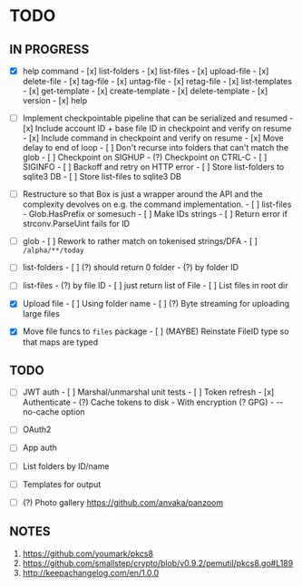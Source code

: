 # TODO

## IN PROGRESS

- [x] help command
      - [x] list-folders
      - [x] list-files
      - [x] upload-file
      - [x] delete-file
      - [x] tag-file
      - [x] untag-file
      - [x] retag-file
      - [x] list-templates
      - [x] get-template
      - [x] create-template
      - [x] delete-template
      - [x] version
      - [x] help

- [ ] Implement checkpointable pipeline that can be serialized and resumed
      - [x] Include account ID + base file ID in checkpoint and verify on resume
      - [x] Include command in checkpoint and verify on resume
      - [x] Move delay to end of loop
      - [ ] Don't recurse into folders that can't match the glob
      - [ ] Checkpoint on SIGHUP
      - (?) Checkpoint on CTRL-C
      - [ ] SIGINFO
      - [ ] Backoff and retry on HTTP error
      - [ ] Store list-folders to sqlite3 DB
      - [ ] Store list-files to sqlite3 DB

- [ ] Restructure so that Box is just a wrapper around the API and the complexity devolves on
      e.g. the command implementation.
      - [ ] list-files
            - Glob.HasPrefix or somesuch
      - [ ] Make IDs strings
      - [ ] Return error if strconv.ParseUint fails for ID

- [ ] glob
      - [ ] Rework to rather match on tokenised strings/DFA
      - [ ] `/alpha/**/today`

- [ ] list-folders
      - [ ] (?) should return 0 folder
      - (?) by folder ID

- [ ] list-files
      - (?) by file ID
      - [ ] just return list of File
      - [ ] List files in root dir

- [x] Upload file
      - [ ] Using folder name
      - [ ] (?) Byte streaming for uploading large files

- [x] Move file funcs to `files` package
      - [ ] (MAYBE) Reinstate FileID type so that maps are typed

## TODO
- [ ] JWT auth
      - [ ] Marshal/unmarshal unit tests
      - [ ] Token refresh
      - [x] Authenticate
      - (?) Cache tokens to disk
            - With encryption (? GPG)
            - --no-cache option

- [ ] OAuth2
- [ ] App auth
- [ ] List folders by ID/name
- [ ] Templates for output
- [ ] (?) Photo gallery
      https://github.com/anvaka/panzoom

## NOTES

1. https://github.com/youmark/pkcs8
2. https://github.com/smallstep/crypto/blob/v0.9.2/pemutil/pkcs8.go#L189
3. http://keepachangelog.com/en/1.0.0
